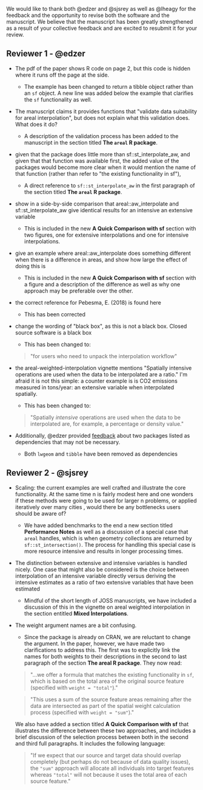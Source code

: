 We would like to thank both @edzer and @sjsrey as well as @lheagy for the feedback and the opportunity to revise both the software and the manuscript. We believe that the manuscript has been greatly strengthened as a result of your collective feedback and are excited to resubmit it for your review.

## Reviewer 1 - @edzer
* The pdf of the paper shows R code on page 2, but this code is hidden where it runs off the page at the side.
    * The example has been changed to return a tibble object rather than an `sf` object. A new line was added below the example that clarifies the `sf` functionality as well.

* The manuscript claims it provides functions that "validate data suitability for areal interpolation", but does not explain what this validation does. What does it do?
    * A description of the validation process has been added to the manuscript in the section titled **The `areal` R package**.

* given that the package does little more than sf::st_interpolate_aw, and given that that function was available first, the added value of the packages would become more clear when it would mention the name of that function (rather than refer to "the existing functionality in sf"),
    * A direct reference to `sf::st_interpolate_aw` in the first paragraph of the section titled **The `areal` R package**.

* show in a side-by-side comparison that areal::aw_interpolate and sf::st_interpolate_aw give identical results for an intensive an extensive variable
    * This is included in the new **A Quick Comparison with sf** section with two figures, one for extensive interpolations and one for intensive interpolations.

* give an example where areal::aw_interpolate does something different when there is a difference in areas, and show how large the effect of doing this is
    * This is included in the new **A Quick Comparison with sf** section with a figure and a description of the difference as well as why one approach may be preferable over the other.

* the correct reference for Pebesma, E. (2018) is found here
    * This has been corrected

* change the wording of "black box", as this is not a black box. Closed source software is a black box
    * This has been changed to:

    > "for users who need to unpack the interpolation workflow"

* the areal-weighted-interpolation vignette mentions "Spatially intensive operations are used when the data to be interpolated are a ratio." I'm afraid it is not this simple: a counter example is is CO2 emissions measured in tons/year: an extensive variable when interpolated spatially.
    * This has been changed to:

    > "Spatially *intensive* operations are used when the data to be interpolated are, for example, a percentage or density value."

* Additionally, @edzer provided [feedback](https://github.com/slu-openGIS/areal/issues/18) about two packages listed as dependencies that may not be necessary.
    * Both `lwgeom` and `tibble` have been removed as dependencies

## Reviewer 2 - @sjsrey

* Scaling: the current examples are well crafted and illustrate the core functionality. At the same time n is fairly modest here and one wonders if these methods were going to be used for larger n problems, or applied iteratively over many cities , would there be any bottlenecks users should be aware of?
    * We have added benchmarks to the end a new section titled **Performance Notes** as well as a discussion of a special case that `areal` handles, which is when geometry collections are returned by `sf::st_intersection()`. The process for handling this special case is more resource intensive and results in longer processing times.

* The distinction between extensive and intensive variables is handled nicely. One case that might also be considered is the choice between interpolation of an intensive variable directly versus deriving the intensive estimates as a ratio of two extensive variables that have been estimated
    * Mindful of the short length of JOSS manuscripts, we have included a discussion of this in the vignette on areal weighted interpolation in the section entitled **Mixed Interpolations**.

* The weight argument names are a bit confusing.
    * Since the package is already on CRAN, we are reluctant to change the argument. In the paper, however, we have made two clarifications to address this. The first was to explicitly link the names for both weights to their descriptions in the second to last paragraph of the section **The areal R package**. They now read:

    > "...we offer a formula that matches the existing functionality in `sf`, which is based on the total area of the original source feature (specified with `weight = "total"`)."

    > "This uses a sum of the source feature areas remaining after the data are intersected as part of the spatial weight calculation process (specified with `weight = "sum"`)."

    We also have added a section titled **A Quick Comparison with sf** that illustrates the difference between these two approaches, and includes a brief discussion of the selection process between both in the second and third full paragraphs. It includes the following language:

    > "If we expect that our source and target data should overlap completely (but perhaps do not because of data quality issues), the `"sum"` approach will allocate all individuals into target features whereas `"total"` will not because it uses the total area of each source feature."
